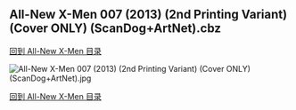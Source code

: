 ## All-New X-Men 007 (2013) (2nd Printing Variant) (Cover ONLY) (ScanDog+ArtNet).cbz


[回到 All-New X-Men 目录](https://github.com/alicewish/markdown/blob/master/series/All-New-X-Men.md)


![All-New X-Men 007 (2013) (2nd Printing Variant) (Cover ONLY) (ScanDog+ArtNet).jpg](https://wx1.sinaimg.cn/large/6a9fdecaly1fr0qyjyuksj21401phk4m.jpg)

[回到 All-New X-Men 目录](https://github.com/alicewish/markdown/blob/master/series/All-New-X-Men.md)

